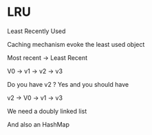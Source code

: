 # LRU

Least Recently Used

Caching mechanism evoke the least used object

Most recent -> Least Recent

V0 -> v1 -> v2 -> v3

Do you have v2 ? Yes and you should have

v2 -> V0 -> v1 -> v3

We need a doubly linked list

And also an HashMap
